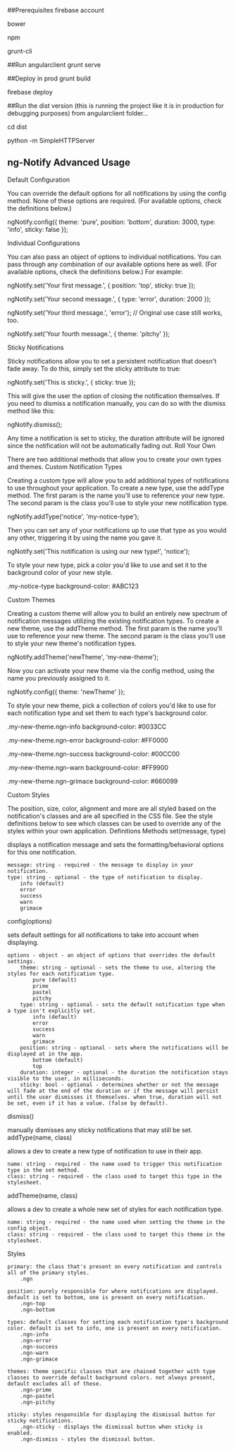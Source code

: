 ##Prerequisites
  firebase account
  
  bower
  
  npm
  
  grunt-cli

##Run angularclient
  grunt serve
  
##Deploy in prod
  grunt build
  
  firebase deploy
  
##Run the dist version (this is running the project like it is in production for debugging purposes)
  from angularclient folder...
  
  cd dist
  
  python -m SimpleHTTPServer


## ng-Notify Advanced Usage

Default Configuration

You can override the default options for all notifications by using the config method. None of these options are required. (For available options, check the definitions below.)

ngNotify.config({
    theme: 'pure',
    position: 'bottom',
    duration: 3000,
    type: 'info',
    sticky: false
});

Individual Configurations

You can also pass an object of options to individual notifications. You can pass through any combination of our available options here as well. (For available options, check the definitions below.) For example:

ngNotify.set('Your first message.', {
    position: 'top',
    sticky: true
});

ngNotify.set('Your second message.', {
    type: 'error',
    duration: 2000
});

ngNotify.set('Your third message.', 'error'); // Original use case still works, too.

ngNotify.set('Your fourth message.', {
    theme: 'pitchy'
});

Sticky Notifications

Sticky notifications allow you to set a persistent notification that doesn't fade away. To do this, simply set the sticky attribute to true:

ngNotify.set('This is sticky.', {
    sticky: true
});

This will give the user the option of closing the notification themselves. If you need to dismiss a notification manually, you can do so with the dismiss method like this:

ngNotify.dismiss();

Any time a notification is set to sticky, the duration attribute will be ignored since the notification will not be automatically fading out.
Roll Your Own

There are two additional methods that allow you to create your own types and themes.
Custom Notification Types

Creating a custom type will allow you to add additional types of notifications to use throughout your application. To create a new type, use the addType method. The first param is the name you'll use to reference your new type. The second param is the class you'll use to style your new notification type.

ngNotify.addType('notice', 'my-notice-type');

Then you can set any of your notifications up to use that type as you would any other, triggering it by using the name you gave it.

ngNotify.set('This notification is using our new type!', 'notice');

To style your new type, pick a color you'd like to use and set it to the background color of your new style.

.my-notice-type
    background-color: #ABC123

Custom Themes

Creating a custom theme will allow you to build an entirely new spectrum of notification messages utilizing the existing notification types. To create a new theme, use the addTheme method. The first param is the name you'll use to reference your new theme. The second param is the class you'll use to style your new theme's notification types.

ngNotify.addTheme('newTheme', 'my-new-theme');

Now you can activate your new theme via the config method, using the name you previously assigned to it.

ngNotify.config({
    theme: 'newTheme'
});

To style your new theme, pick a collection of colors you'd like to use for each notification type and set them to each type's background color.

.my-new-theme.ngn-info
    background-color: #0033CC

.my-new-theme.ngn-error
    background-color: #FF0000

.my-new-theme.ngn-success
    background-color: #00CC00

.my-new-theme.ngn-warn
    background-color: #FF9900

.my-new-theme.ngn-grimace
    background-color: #660099

Custom Styles

The position, size, color, alignment and more are all styled based on the notification's classes and are all specified in the CSS file. See the style definitions below to see which classes can be used to override any of the styles within your own application.
Definitions
Methods
set(message, type)

displays a notification message and sets the formatting/behavioral options for this one notification.

    message: string - required - the message to display in your notification.
    type: string - optional - the type of notification to display.
        info (default)
        error
        success
        warn
        grimace

config(options)

sets default settings for all notifications to take into account when displaying.

    options - object - an object of options that overrides the default settings.
        theme: string - optional - sets the theme to use, altering the styles for each notification type.
            pure (default)
            prime
            pastel
            pitchy
        type: string - optional - sets the default notification type when a type isn't explicitly set.
            info (default)
            error
            success
            warn
            grimace
        position: string - optional - sets where the notifications will be displayed at in the app.
            bottom (default)
            top
        duration: integer - optional - the duration the notification stays visible to the user, in milliseconds.
        sticky: bool - optional - determines whether or not the message will fade at the end of the duration or if the message will persist until the user dismisses it themselves. when true, duration will not be set, even if it has a value. (false by default).

dismiss()

manually dismisses any sticky notifications that may still be set.
addType(name, class)

allows a dev to create a new type of notification to use in their app.

    name: string - required - the name used to trigger this notification type in the set method.
    class: string - required - the class used to target this type in the stylesheet.

addTheme(name, class)

allows a dev to create a whole new set of styles for each notification type.

    name: string - required - the name used when setting the theme in the config object.
    class: string - required - the class used to target this theme in the stylesheet.

Styles

    primary: the class that's present on every notification and controls all of the primary styles.
        .ngn

    position: purely responsible for where notifications are displayed. default is set to bottom, one is present on every notification.
        .ngn-top
        .ngn-bottom

    types: default classes for setting each notification type's background color. default is set to info, one is present on every notification.
        .ngn-info
        .ngn-error
        .ngn-success
        .ngn-warn
        .ngn-grimace

    themes: theme specific classes that are chained together with type classes to override default background colors. not always present, default excludes all of these.
        .ngn-prime
        .ngn-pastel
        .ngn-pitchy

    sticky: styles responsible for displaying the dismissal button for sticky notifications.
        .ngn-sticky - displays the dismissal button when sticky is enabled.
        .ngn-dismiss - styles the dismissal button.
